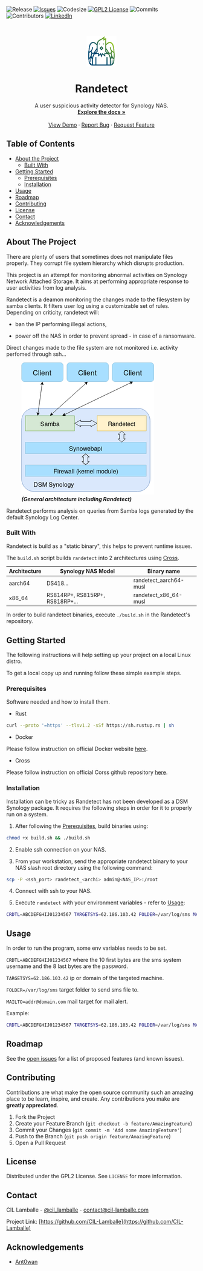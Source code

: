 ![Release](https://img.shields.io/github/v/release/CIL-Lamballe/Randetect?include_prereleases)
[![Issues][issues-shield]][issues-url]
![Codesize](https://img.shields.io/github/languages/code-size/CIL-Lamballe/Randetect)
[![GPL2 License][license-shield]][license-url]
![Commits](https://img.shields.io/github/commit-activity/m/CIL-Lamballe/Randetect)
![Contributors](https://img.shields.io/github/contributors/CIL-Lamballe/Randetect)
[![LinkedIn][linkedin-shield]][linkedin-url]



<br />
<p align="center">
  <a href="https://github.com/CIL-Lamballe/Randetect">
    <img src="assets/logo.png" alt="Logo" width="80" height="80">
  </a>

  <h1 align="center">Randetect</h1>

  <p align="center">
    A user suspicious activity detector for Synology NAS.
    <br />
    <a href="https://github.com/CIL-Lamballe/Randetect"><strong>Explore the docs »</strong></a>
    <br />
    <br />
    <a href="https://github.com/CIL-Lamballe/Randetect">View Demo</a>
    ·
    <a href="https://github.com/CIL-Lamballe/Randetect/issues">Report Bug</a>
    ·
    <a href="mailto:contact@cil-lamballe.com">Request Feature</a>
  </p>
</p>



## Table of Contents

* [About the Project](#about-the-project)
  * [Built With](#built-with)
* [Getting Started](#getting-started)
  * [Prerequisites](#prerequisites)
  * [Installation](#installation)
* [Usage](#usage)
* [Roadmap](#roadmap)
* [Contributing](#contributing)
* [License](#license)
* [Contact](#contact)
* [Acknowledgements](#acknowledgements)



## About The Project

There are plenty of users that sometimes does not manipulate files properly. They corrupt file system hierarchy which disrupts production.

This project is an attempt for monitoring abnormal activities on Synology Network Attached Storage. It aims at performing appropriate response to user activities from log analysis.

Randetect is a deamon monitoring the changes made to the filesystem by samba clients. It filters user log using a customizable set of rules. Depending on criticity, randetect will:

* ban the IP performing illegal actions,

* power off the NAS in order to prevent spread - in case of a ransomware.

Direct changes made to the file system are not monitored i.e. activity perfomed through ssh...

<figure class="workflow">
  <img src="assets/workflow.png" alt="General architecture including Randetect">
  <figcaption><i><b>(General architecture including Randetect)</i></b></figcaption>
</figure>

Randetect performs analysis on queries from Samba logs generated by the default Synology Log Center.


### Built With

Randetect is build as a "static binary", this helps to prevent runtime issues.

The `build.sh` script builds `randetect` into 2 architectures using [Cross](https://github.com/rust-embedded/cross).

| Architecture  | Synology NAS Model               |  Binary name           |
| ------------- | -------------------------------- | ---------------------- |
| aarch64       | DS418...                         | randetect_aarch64-musl |
| x86_64        | RS814RP+, RS815RP+, RS818RP+...  | randetect_x86_64-musl  |

In order to build randetect binaries, execute `./build.sh` in the Randetect's repository.


## Getting Started

The following instructions will help setting up your project on a local Linux distro.

To get a local copy up and running follow these simple example steps.

### Prerequisites

Software needed and how to install them.
* Rust
```sh
curl --proto '=https' --tlsv1.2 -sSf https://sh.rustup.rs | sh
```
* Docker
<p>Please follow instruction on official Docker website <a href="https://docs.docker.com/engine/install/">here</a>.
</p>

* Cross
<p>Please follow instruction on official Corss github repository <a href="https://github.com/rust-embedded/cross">here</a>.
</p>

### Installation

Installation can be tricky as Randetect has not been developed as a DSM Synology package.
It requires the following steps in order for it to properly run on a system.

1. After following the [Prerequisites](#prerequisites), build binaries using:
```sh
chmod +x build.sh && ./build.sh
``` 

2. Enable ssh connection on your NAS.

3. From your workstation, send the appropriate randetect binary to your NAS slash root directory using the following command:
```sh
scp -P <ssh_port> randetect_<archi> admin@<NAS_IP>:/root
```

4. Connect with ssh to your NAS.

5. Execute `randetect` with your environment variables -  refer to [Usage](#usage):
```sh
CRDTL=ABCDEFGHIJ01234567 TARGETSYS=62.186.103.42 FOLDER=/var/log/sms MAILTO="addr@domain.com" ./randetect_<archi>
```


## Usage

In order to run the program, some env variables needs to be set.

`CRDTL=ABCDEFGHIJ01234567` where the 10 first bytes are the sms system username and the 8 last bytes are the password.

`TARGETSYS=62.186.103.42` ip or domain of the targeted machine.

`FOLDER=/var/log/sms` target folder to send sms file to.

`MAILTO=addr@domain.com` mail target for mail alert.

Example:

```sh
CRDTL=ABCDEFGHIJ01234567 TARGETSYS=62.186.103.42 FOLDER=/var/log/sms MAILTO="addr@domain.com" ./randetect
```



## Roadmap

See the [open issues](https://github.com/CIL-Lamballe/Randetect/issues) for a list of proposed features (and known issues).



## Contributing

Contributions are what make the open source community such an amazing place to be learn, inspire, and create. Any contributions you make are **greatly appreciated**.

1. Fork the Project
2. Create your Feature Branch (`git checkout -b feature/AmazingFeature`)
3. Commit your Changes (`git commit -m 'Add some AmazingFeature'`)
4. Push to the Branch (`git push origin feature/AmazingFeature`)
5. Open a Pull Request



## License

Distributed under the GPL2 License. See `LICENSE` for more information.



## Contact

CIL Lamballe - [@cil_lamballe](https://twitter.com/cil_lamballe) - contact@cil-lamballe.com

Project Link: [https://github.com/CIL-Lamballe](https://github.com/CIL-Lamballe)



## Acknowledgements
* [Ant0wan](https://github.com/Ant0wan)




[contributors-shield]: https://img.shields.io/github/contributors/CIL-Lamballe/Randetect?style=flat-square
[contributors-url]: https://github.com/CIL-Lamballe/Randetect/graphs/contributors
[forks-shield]: https://img.shields.io/github/forks/CIL-Lamballe/Randetect.svg?style=flat-square
[forks-url]: https://github.com/CIL-Lamballe/Randetect/network/members
[issues-shield]: https://img.shields.io/github/issues/CIL-Lamballe/Randetect
[issues-url]: https://github.com/CIL-Lamballe/Randetect/issues
[license-shield]: https://img.shields.io/badge/license-GPL%20(%3E%3D%202)-blue
[license-url]: https://github.com/CIL-Lamballe/Randetect/LICENSE
[linkedin-shield]: https://img.shields.io/badge/-LinkedIn-black.svg?style=flat&logo=appveyor&logo=linkedin&colorB=555
[linkedin-url]: https://www.linkedin.com/company/cil-lamballe
